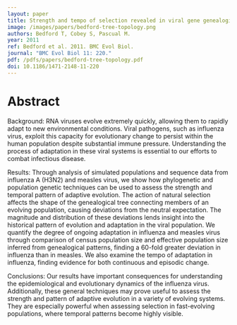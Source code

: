 ```yaml
---
layout: paper
title: Strength and tempo of selection revealed in viral gene genealogies
image: /images/papers/bedford-tree-topology.png
authors: Bedford T, Cobey S, Pascual M.
year: 2011
ref: Bedford et al. 2011. BMC Evol Biol.
journal: "BMC Evol Biol 11: 220."
pdf: /pdfs/papers/bedford-tree-topology.pdf
doi: 10.1186/1471-2148-11-220 
---
```


# Abstract

Background: RNA viruses evolve extremely quickly, allowing them to rapidly adapt to new environmental conditions. Viral pathogens, such as influenza virus, exploit this capacity for evolutionary change to persist within the human population despite substantial immune pressure. Understanding the process of adaptation in these viral systems is essential to our efforts to combat infectious disease.

Results: Through analysis of simulated populations and sequence data from influenza A (H3N2) and measles virus, we show how phylogenetic and population genetic techniques can be used to assess the strength and temporal pattern of adaptive evolution. The action of natural selection affects the shape of the genealogical tree connecting members of an evolving population, causing deviations from the neutral expectation. The magnitude and distribution of these deviations lends insight into the historical pattern of evolution and adaptation in the viral population. We quantify the degree of ongoing adaptation in influenza and measles virus through comparison of census population size and effective population size inferred from genealogical patterns, finding a 60-fold greater deviation in influenza than in measles. We also examine the tempo of adaptation in influenza, finding evidence for both continuous and episodic change.

Conclusions: Our results have important consequences for understanding the epidemiological and evolutionary dynamics of the influenza virus. Additionally, these general techniques may prove useful to assess the strength and pattern of adaptive evolution in a variety of evolving systems. They are especially powerful when assessing selection in fast-evolving populations, where temporal patterns become highly visible.